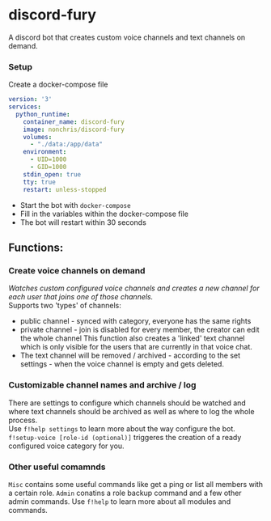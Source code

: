 # discord-fury
A discord bot that creates custom voice channels and text channels on demand.

### Setup
Create a docker-compose file
```yaml
version: '3'
services:
  python_runtime:
    container_name: discord-fury
    image: nonchris/discord-fury
    volumes:
      - "./data:/app/data"
    environment:
      - UID=1000 
      - GID=1000
    stdin_open: true
    tty: true
    restart: unless-stopped
```
* Start the bot with `docker-compose`
* Fill in the variables within the docker-compose file 
* The bot will restart within 30 seconds

## Functions:
### Create voice channels on demand
_Watches custom configured voice channels and creates a new channel for each user that joins one of those channels._  
Supports two 'types' of channels:
* public channel - synced with category, everyone has the same rights  
* private channel - join is disabled for every member, the creator can edit the whole channel
This function also creates a 'linked' text channel which is only visible for the users that are currently in that voice chat.
* The text channel will be removed / archived - according to the set settings - when the voice channel is empty and gets deleted.

### Customizable channel names and archive / log
There are settings to configure which channels should be watched and where text channels should be archived as well as where to log the whole process.  
Use `f!help settings` to learn more about the way configure the bot.  
`f!setup-voice [role-id (optional)]` triggeres the creation of a ready configured voice category for you.

### Other useful comamnds
`Misc` contains some useful commands like get a ping or list all members with a certain role.
`Admin` conatins a role backup command and a few other admin commands.
Use `f!help` to learn more about all modules and commands.
